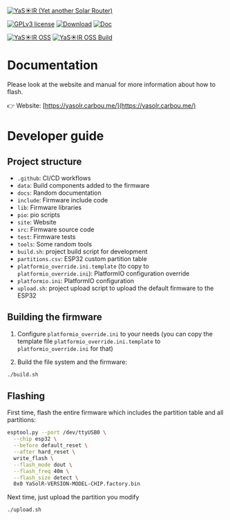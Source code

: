 [![YaS☀️lR (Yet another Solar Router)](./site/assets/img/logo.png?raw=1)](https://yasolr.carbou.me/)

[![GPLv3 license](https://img.shields.io/badge/License-GPLv3-blue.svg)](http://perso.crans.org/besson/LICENSE.html)
[![Download](https://img.shields.io/badge/Download-bin-green.svg)](https://yasolr.carbou.me/download)
[![Doc](https://img.shields.io/badge/Doc-html-green.svg)](https://yasolr.carbou.me/manual)

[![YaS☀️lR OSS](https://img.shields.io/badge/YaSolR%20OSS-sources-green.svg)](https://github.com/mathieucarbou/YaSolR-OSS/) [![YaS☀️lR OSS Build](https://github.com/mathieucarbou/YaSolR-OSS/actions/workflows/build.yml/badge.svg?branch=main)](https://github.com/mathieucarbou/YaSolR-OSS/actions/workflows/build.yml)

# Documentation

Please look at the website and manual for more information about how to flash.

👉 Website: [https://yasolr.carbou.me/](https://yasolr.carbou.me/)

# Developer guide

## Project structure

- `.github`: CI/CD workflows
- `data`: Build components added to the firmware
- `docs`: Random documentation
- `include`: Firmware include code
- `lib`: Firmware libraries
- `pio`: pio scripts
- `site`: Website
- `src`: Firmware source code
- `test`: Firmware tests
- `tools`: Some random tools
- `build.sh`: project build script for development
- `partitions.csv`: ESP32 custom partition table
- `platformio_override.ini.template` (to copy to `platformio_override.ini`): PlatformIO configuration override
- `platformio.ini`: PlatformIO configuration
- `upload.sh`: project upload script to upload the default firmware to the ESP32

## Building the firmware

1. Configure `platformio_override.ini` to your needs (you can copy the template file `platformio_override.ini.template` to `platformio_override.ini` for that)

2. Build the file system and the firmware:

```bash
./build.sh
```

## Flashing

First time, flash the entire firmware which includes the partition table and all partitions:

```bash
esptool.py --port /dev/ttyUSB0 \
  --chip esp32 \
  --before default_reset \
  --after hard_reset \
  write_flash \
  --flash_mode dout \
  --flash_freq 40m \
  --flash_size detect \
  0x0 YaSolR-VERSION-MODEL-CHIP.factory.bin
```

Next time, just upload the partition you modify

```bash
./upload.sh
```
